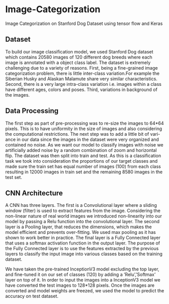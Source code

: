 # Image-Categorization

Image Categorization on Stanford Dog Dataset using tensor flow and Keras


## Dataset 

To build our image classification model, we used Stanford Dog dataset which contains 20580 images of
120 different dog breeds where each image is annotated with a object class label. The dataset is extremely
challenging due to a variety of reasons. First, being a fine-grained image categorization problem, there is 
little inter-class variation.For example the Siberian Husky and Alaskan Malamute share very similar 
characteristics. Second, there is a very large intra-class variation i.e. images within a class have 
different ages, colors and poses. Third, variations in background of the images.



## Data Processing

The first step as part of pre-processing was to re-size the images to 64*64 pixels. This is to have uniformity in the
size of images and also considering the computational restrictions. The next step was to add a little bit of vari-
ance in our data since the images in the dataset were very organized and contained no noise. As we want our
model to classify images with noise we artificially added noise by a random combination of zoom and horizontal
flip. The dataset was then split into train and test. As this is a classification task we took into consideration the
proportions of our target classes and made sure the train set has equal number of images (100) from each class 
resulting in 12000 images in train set and the remaining 8580 images in the test set.



## CNN Architecture

A CNN has three layers. The first is a Convolutional layer where a sliding window (filter) is used to extract
features from the image. Considering the non-linear nature of real world images we introduced non-linearity
into our model by passing a Relu function into the convolutional layer. The second layer is a Pooling layer, that
reduces the dimensions, which makes the model efficient and prevents over-fitting. We used max pooling as it
has shown to work better in practice. The final layer is a Fully Connected layer that uses a softmax activation
function in the output layer. The purpose of the Fully Connected layer is to use the features extracted by the
previous layers to classify the input image into various classes based on the training dataset.

We have taken the pre-trained InceptionV3 model excluding the top layer, and fine-tuned it on our set of
classes (120) by adding a ’Relu’,’Softmax’ layer on top of it. In order to input the images into a InceptionV3
model we have converted the test images to 128*128 pixels. Once the images are converted and model weights
are freezed, we used the model to predict the accuracy on test dataset.


